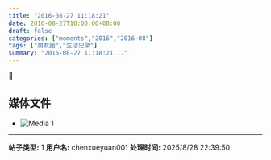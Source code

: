 ```yaml
---
title: "2016-08-27 11:18:21"
date: 2016-08-27T10:00:00+08:00
draft: false
categories: ["moments","2016","2016-08"]
tags: ["朋友圈","生活记录"]
summary: "2016-08-27 11:18:21..."
---
```


🍄

## 媒体文件

- ![Media 1](/Moments/photos/2016-08-27/201608271118210.jpg)

---

**帖子类型:** 1
**用户名:** chenxueyuan001
**处理时间:** 2025/8/28 22:39:50
